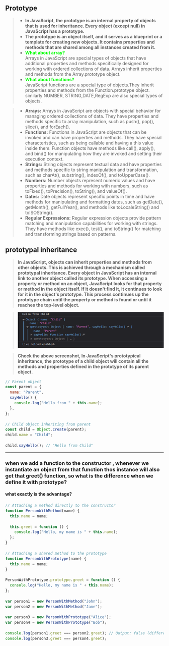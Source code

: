 ## Prototype

> - **In JavaScript, the prototype is an internal property of objects that is used for inheritance. Every object (except null) in JavaScript has a prototype.**
> - **The prototype is an object itself, and it serves as a blueprint or a template for creating new objects. It contains properties and methods that are shared among all instances created from it.**
> - <span style="color:lime;">**What about array?**</span>  
>   Arrays in JavaScript are special types of objects that have additional properties and methods specifically designed for working with ordered collections of data. Arrays inherit properties and methods from the Array.prototype object.
> - <span style="color:lime;">**What about functions?**</span>  
>    JavaScript functions are a special type of objects.They inherit properties and methods from the Function.prototype object.  
>   similarly NUMBER, STRING,DATE,RegExp are also special types of objects.

> - **Arrays:** Arrays in JavaScript are objects with special behavior for managing ordered collections of data. They have properties and methods specific to array manipulation, such as push(), pop(), slice(), and forEach().
> - **Functions:** Functions in JavaScript are objects that can be invoked and can have properties and methods. They have special characteristics, such as being callable and having a this value inside them. Function objects have methods like call(), apply(), and bind() for manipulating how they are invoked and setting their execution context.
> - **Strings:** String objects represent textual data and have properties and methods specific to string manipulation and transformation, such as charAt(), substring(), indexOf(), and toUpperCase().
> - **Numbers:** Number objects represent numeric values and have properties and methods for working with numbers, such as toFixed(), toPrecision(), toString(), and valueOf().
> - **Dates:** Date objects represent specific points in time and have methods for manipulating and formatting dates, such as getDate(), getMonth(), getFullYear(), and methods like toLocaleString() and toISOString().
> - **Regular Expressions:** Regular expression objects provide pattern matching and manipulation capabilities for working with strings. They have methods like exec(), test(), and toString() for matching and transforming strings based on patterns.

## prototypal inheritance

> **In JavaScript, objects can inherit properties and methods from other objects. This is achieved through a mechanism called prototypal inheritance. Every object in JavaScript has an internal link to another object called its prototype. When accessing a property or method on an object, JavaScript looks for that property or method in the object itself. If it doesn't find it, it continues to look for it in the object's prototype. This process continues up the prototype chain until the property or method is found or until it reaches the top-level object.**

> ![prototypal-inheritance](./ss/prototypal-inheritance.png)

> **Check the above screenshot, In JavaScript's prototypical inheritance, the prototype of a child object will contain all the methods and properties defined in the prototype of its parent object.**

```js
// Parent object
const parent = {
  name: "Parent",
  sayHello() {
    console.log("Hello from " + this.name);
  },
};

// Child object inheriting from parent
const child = Object.create(parent);
child.name = "Child";

child.sayHello(); // "Hello from Child"
```

---

### when we add a function to the constructor , whenever we instantiate an object from that function thos instance will also get that greet() function, so what is the difference when we define it with prototype?

#### what exactly is the advantage?

```js
// Attaching a method directly to the constructor
function PersonWithMethod(name) {
  this.name = name;

  this.greet = function () {
    console.log("Hello, my name is " + this.name);
  };
}

// Attaching a shared method to the prototype
function PersonWithPrototype(name) {
  this.name = name;
}

PersonWithPrototype.prototype.greet = function () {
  console.log("Hello, my name is " + this.name);
};

var person1 = new PersonWithMethod("John");
var person2 = new PersonWithMethod("Jane");

var person3 = new PersonWithPrototype("Alice");
var person4 = new PersonWithPrototype("Bob");

console.log(person1.greet === person2.greet); // Output: false (different method instances)
console.log(person3.greet === person4.greet);
```
